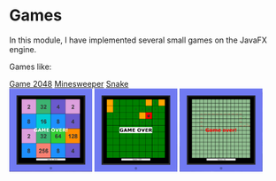 # Games

In this module, I have implemented several small games on the JavaFX engine.

Games like:

<div display="flex">
  <a href="https://github.com/SergUstin/JavaRushTasks/tree/master/8.Games/src/com/javarush/games/game2048">Game 2048</a>  
  <a href="https://github.com/SergUstin/JavaRushTasks/tree/master/8.Games/src/com/javarush/games/minesweeper">Minesweeper</a> 
  <a href="https://github.com/SergUstin/JavaRushTasks/tree/master/8.Games/src/com/javarush/games/snake">Snake</a>  
</div>

<div display="flex">
  <img src="Game2048.png" width="150" height="150" alt="game picture">
  <img src="mines.png" width="150" height="150" alt="game picture">
  <img src="snake.png" width="150" height="150" alt="game picture">
</div>




